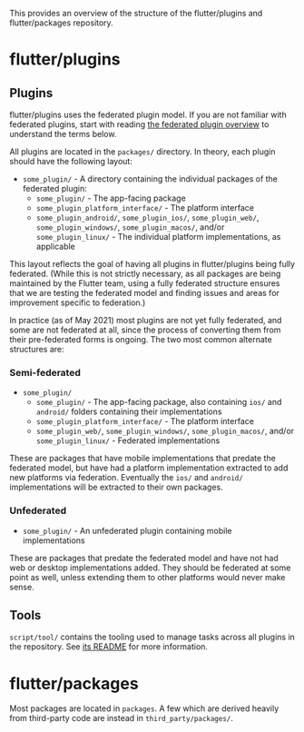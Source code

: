This provides an overview of the structure of the flutter/plugins and flutter/packages repository.

# flutter/plugins

## Plugins

flutter/plugins uses the federated plugin model. If you are not familiar with federated plugins, start with reading [the federated plugin overview](https://flutter.dev/docs/development/packages-and-plugins/developing-packages#federated-plugins) to understand the terms below.

All plugins are located in the `packages/` directory. In theory, each plugin should have the following layout:
- `some_plugin/` - A directory containing the individual packages of the federated plugin:
  - `some_plugin/` - The app-facing package
  - `some_plugin_platform_interface/` - The platform interface
  - `some_plugin_android/`, `some_plugin_ios/`, `some_plugin_web/`, `some_plugin_windows/`, `some_plugin_macos/`, and/or `some_plugin_linux/` - The individual platform implementations, as applicable

This layout reflects the goal of having all plugins in flutter/plugins being fully federated. (While this is not strictly necessary, as all packages are being maintained by the Flutter team, using a fully federated structure ensures that we are testing the federated model and finding issues and areas for improvement specific to federation.)

In practice (as of May 2021) most plugins are not yet fully federated, and some are not federated at all, since the process of converting them from their pre-federated forms is ongoing. The two most common alternate structures are:

### Semi-federated
- `some_plugin/`
  - `some_plugin/` - The app-facing package, also containing `ios/` and `android/` folders containing their implementations
  - `some_plugin_platform_interface/` - The platform interface
  - `some_plugin_web/`, `some_plugin_windows/`, `some_plugin_macos/`, and/or `some_plugin_linux/` - Federated implementations

These are packages that have mobile implementations that predate the federated model, but have had a platform implementation extracted to add new platforms via federation. Eventually the `ios/` and `android/` implementations will be extracted to their own packages.

### Unfederated

- `some_plugin/` - An unfederated plugin containing mobile implementations

These are packages that predate the federated model and have not had web or desktop implementations added. They should be federated at some point as well, unless extending them to other platforms would never make sense.

## Tools

`script/tool/` contains the tooling used to manage tasks across all plugins in the repository. See [its README](https://github.com/flutter/plugins/blob/master/script/tool/README.md) for more information.

# flutter/packages

Most packages are located in `packages`. A few which are derived heavily from third-party code are instead in `third_party/packages/`.